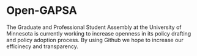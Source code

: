 Open-GAPSA
==========

The Graduate and Professional Student Assembly at the University of Minnesota is currently working to increase openness in its policy drafting and policy adoption process. By using Github we hope to increase our efficinecy and transparency.